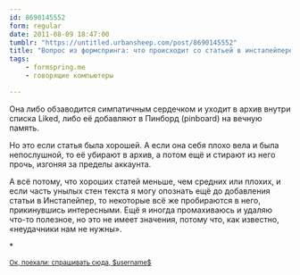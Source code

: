 ```yaml
---
id: 8690145552
form: regular
date: 2011-08-09 18:47:00
tumblr: "https://untitled.urbansheep.com/post/8690145552"
title: "Вопрос из формспринга: что происходит со статьей в инстапейпере, когда ты дочитываешь до ее конца?"
tags:
    - formspring.me
    - говорящие компьютеры

---
```


<p class="formspringmeAnswer">Она либо обзаводится симпатичным сердечком и уходит в архив внутри спиcка Liked, либо её добавляют в Пинборд (pinboard) на вечную память.</p>

<p>Но это если статья была хорошей. А если она себя плохо вела и была непослушной, то её убирают в архив, а потом ещё и стирают из него прочь, изгоняя за пределы аккаунта.</p>

<p>А всё потому, что хороших статей меньше, чем средних или плохих, и если часть унылых стен текста я могу опознать ещё до добавления статьи в Инстапейпер, то некоторые всё же пробираются в него, прикинувшись интересными. Ещё я иногда промахиваюсь и удаляю что-то полезное, но это не имеет значения, потому что, как известно, «неудачники нам не нужны».</p>

<p>*</p>

<p class="formspringmeFooter">
      <small><a href="http://www.formspring.me/urbansheep?utm_medium=social&amp;utm_source=tumblr&amp;utm_campaign=shareanswer">Ок, поехали: спрашивать сюда, $username$</a></small>
</p>

